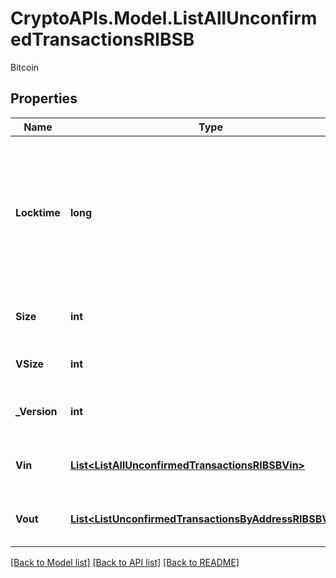 # CryptoAPIs.Model.ListAllUnconfirmedTransactionsRIBSB
Bitcoin

## Properties

Name | Type | Description | Notes
------------ | ------------- | ------------- | -------------
**Locktime** | **long** | Represents the locktime on the transaction on the specific blockchain, i.e. the blockheight at which the transaction is valid. | 
**Size** | **int** | Represents the total size of this transaction. | 
**VSize** | **int** | Defines the transaction&#39;s virtual size. | 
**_Version** | **int** | Defines the version of the transaction. | 
**Vin** | [**List&lt;ListAllUnconfirmedTransactionsRIBSBVin&gt;**](ListAllUnconfirmedTransactionsRIBSBVin.md) | Represents the transaction inputs. | 
**Vout** | [**List&lt;ListUnconfirmedTransactionsByAddressRIBSBVout&gt;**](ListUnconfirmedTransactionsByAddressRIBSBVout.md) | Represents the transaction outputs. | 

[[Back to Model list]](../README.md#documentation-for-models) [[Back to API list]](../README.md#documentation-for-api-endpoints) [[Back to README]](../README.md)

